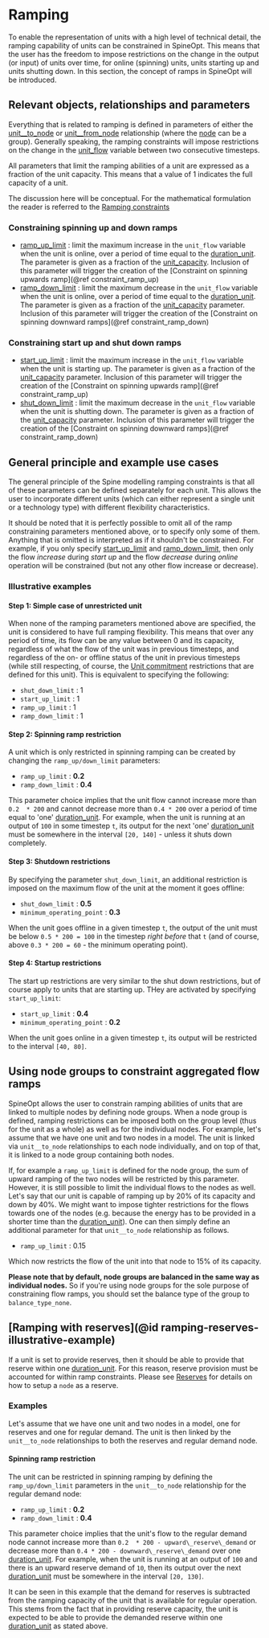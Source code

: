 # Ramping

To enable the representation of units with a high level of technical detail, the ramping capability of units can be constrained in SpineOpt. This means that the user has the freedom to impose restrictions on the change in the output (or input) of units over time, for online (spinning) units, units starting up and units shutting down. In this section, the concept of ramps in SpineOpt will be introduced.

## Relevant objects, relationships and parameters

Everything that is related to ramping is defined in parameters of either the [unit\_\_to\_node](@ref) or [unit\_\_from\_node](@ref) relationship (where the [node](@ref) can be a group). Generally speaking, the ramping constraints will impose restrictions on the change in the [unit\_flow](@ref) variable between two consecutive timesteps.

All parameters that limit the ramping abilities of a unit are expressed as a fraction of the unit capacity. This means that a value of 1 indicates the full capacity of a unit.

The discussion here will be conceptual. For the mathematical formulation the reader is referred to the [Ramping constraints](@ref)

### Constraining spinning up and down ramps
 * [ramp\_up\_limit](@ref) : limit the maximum increase in the `unit_flow` variable when the unit is online, over a period of time equal to the [duration\_unit](@ref). The parameter is given as a fraction of the [unit\_capacity](@ref). Inclusion of this parameter will trigger the creation of the [Constraint on spinning upwards ramp](@ref constraint_ramp_up)
 * [ramp\_down\_limit](@ref) : limit the maximum decrease in the `unit_flow` variable when the unit is online, over a period of time equal to the [duration\_unit](@ref). The parameter is given as a fraction of the [unit\_capacity](@ref) parameter. Inclusion of this parameter will trigger the creation of the [Constraint on spinning downward ramps](@ref constraint_ramp_down)

### Constraining start up and shut down ramps
 * [start\_up\_limit](@ref) : limit the maximum increase in the `unit_flow` variable when the unit is starting up. The parameter is given as a fraction of the [unit\_capacity](@ref) parameter. Inclusion of this parameter will trigger the creation of the [Constraint on spinning upwards ramp](@ref constraint_ramp_up)
 * [shut\_down\_limit](@ref) : limit the maximum decrease in the `unit_flow` variable when the unit is shutting down. The parameter is given as a fraction of the [unit\_capacity](@ref) parameter. Inclusion of this parameter will trigger the creation of the [Constraint on spinning downward ramps](@ref constraint_ramp_down)

## General principle and example use cases
The general principle of the Spine modelling ramping constraints is that all of these parameters can be defined separately for each unit. This allows the user to incorporate different units (which can either represent a single unit or a technology type) with different flexibility characteristics.

It should be noted that it is perfectly possible to omit all of the ramp constraining parameters mentioned above, or to specify only some of them. Anything that is omitted is interpreted as if it shouldn't be constrained. For example, if you only specify [start\_up\_limit](@ref) and [ramp\_down\_limit](@ref), then only the flow *increase* during *start up* and the flow *decrease* during *online* operation will be constrained (but not any other flow increase or decrease).

### Illustrative examples
#### Step 1: Simple case of unrestricted unit
When none of the ramping parameters mentioned above are specified, the unit is considered to have full ramping flexibility. This means that over any period of time, its flow can be any value between 0 and its capacity, regardless of what the flow of the unit was in previous timesteps, and regardless of the on- or offline status of the unit in previous timesteps (while still respecting, of course, the [Unit commitment](@ref) restrictions that are defined for this unit). This is equivalent to specifying the following:
* `shut_down_limit` : 1
* `start_up_limit` : 1
* `ramp_up_limit` : 1
* `ramp_down_limit` : 1

#### Step 2: Spinning ramp restriction
A unit which is only restricted in spinning ramping can be created by changing the `ramp_up/down_limit` parameters:

 * `ramp_up_limit` : **0.2**
 * `ramp_down_limit` : **0.4**

 This parameter choice implies that the unit flow cannot increase more than ``0.2  * 200`` and cannot decrease more than ``0.4 * 200`` over a period of time equal to 'one' [duration\_unit](@ref). For example, when the unit is running at an output of ``100`` in some timestep ``t``, its output for the next 'one' [duration\_unit](@ref) must be somewhere in the interval ``[20, 140]`` - unless it shuts down completely.

#### Step 3: Shutdown restrictions

 By specifying the parameter `shut_down_limit`, an additional restriction is imposed on the maximum flow of the unit at the moment it goes offline:

 * `shut_down_limit` : **0.5**
 * `minimum_operating_point` : **0.3**

 When the unit goes offline in a given timestep ``t``, the output of the unit must be below ``0.5 * 200 = 100``  in the timestep *right before* that ``t`` (and of course, above ``0.3 * 200 = 60`` - the minimum operating point).

#### Step 4: Startup restrictions

 The start up restrictions are very similar to the shut down restrictions, but of course apply to units that are starting up. THey are activated by specifying `start_up_limit`:

 * `start_up_limit` : **0.4**
 * `minimum_operating_point` : **0.2**

When the unit goes online in a given timestep ``t``, its output will be restricted to the interval ``[40, 80]``.


## Using node groups to constraint aggregated flow ramps

SpineOpt allows the user to constrain ramping abilities of units that are linked to multiple nodes by defining node groups.
When a node group is defined, ramping restrictions can be imposed both on the group level (thus for the unit as a whole) as well as for the individual nodes.
For example, let's assume that we have one unit and two nodes in a model. The unit is linked via `unit__to_node` relationships to each node individually, and on top of that, it is linked to a node group containing both nodes.

If, for example a `ramp_up_limit` is defined for the node group, the sum of upward ramping of the two nodes will be restricted by this parameter.
However, it is still possible to limit the individual flows to the nodes as well. Let's say that our unit is capable of ramping up by 20% of its capacity and down by 40%. We might want to impose tighter restrictions for the flows towards one of the nodes (e.g. because the energy has to be provided in a shorter time than the [duration\_unit](@ref)). One can then simply define an additional parameter for that `unit__to_node` relationship as follows.

* `ramp_up_limit`  : 0.15

Which now restricts the flow of the unit into that node to 15% of its capacity.

**Please note that by default, node groups are balanced in the same way as individual nodes.**
So if you're using node groups for the sole purpose of constraining flow ramps, you should set the balance type of the group to `balance_type_none`.


## [Ramping with reserves](@id ramping-reserves-illustrative-example)

If a unit is set to provide reserves, then it should be able to provide that reserve within one [duration\_unit](@ref).
For this reason, reserve provision must be accounted for within ramp constraints.
Please see [Reserves](@ref) for details on how to setup a `node` as a reserve.

### Examples

Let's assume that we have one unit and two nodes in a model, one for reserves and one for regular demand. The unit is then linked by the `unit__to_node` relationships to both the reserves and regular demand node.

#### Spinning ramp restriction

The unit can be restricted in spinning ramping by defining the `ramp_up/down_limit` parameters in the `unit__to_node` relationship for the regular demand node:

 * `ramp_up_limit`      : **0.2**
 * `ramp_down_limit`    : **0.4**

 This parameter choice implies that the unit's flow to the regular demand node cannot increase more than ``0.2  * 200 - upward\_reserve\_demand`` or decrease more than ``0.4 * 200 - downward\_reserve\_demand`` over one [duration\_unit](@ref). For example, when the unit is running at an output of ``100`` and there is an upward reserve demand of ``10``, then its output over the next [duration\_unit](@ref) must be somewhere in the interval ``[20, 130]``.

 It can be seen in this example that the demand for reserves is subtracted from the ramping capacity of the unit that is available for regular operation. This stems from the fact that in providing reserve capacity, the unit is expected to be able to provide the demanded reserve within one [duration\_unit](@ref) as stated above.